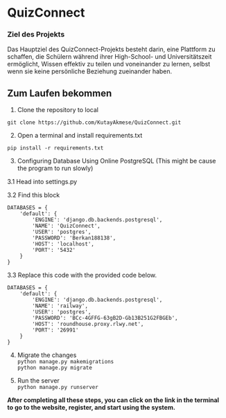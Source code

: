 <h1>QuizConnect</h1>

<h3>Ziel des Projekts</h3>

Das Hauptziel des QuizConnect-Projekts besteht darin, eine Plattform zu schaffen, die Schülern während ihrer High-School- und Universitätszeit ermöglicht, Wissen effektiv zu teilen und voneinander zu lernen, selbst wenn sie keine persönliche Beziehung zueinander haben.


<h2>Zum Laufen bekommen</h2>

1. Clone the repository to local

`git clone https://github.com/KutayAkmese/QuizConnect.git` 

2. Open a terminal and install requirements.txt

`pip install -r requirements.txt`

3. Configuring Database Using Online PostgreSQL (This might be cause the program to run slowly)



3.1 Head into settings.py

3.2 Find this block
```
DATABASES = {
    'default': {
        'ENGINE': 'django.db.backends.postgresql',
        'NAME': 'QuizConnect',
        'USER': 'postgres',
        'PASSWORD': 'Berkan188138',
        'HOST': 'localhost',
        'PORT': '5432'
    }
}
```

3.3 Replace this code with the provided code below.

```
DATABASES = {
    'default': {
        'ENGINE': 'django.db.backends.postgresql',
        'NAME': 'railway',
        'USER': 'postgres',
        'PASSWORD': 'BCc-4GFFG-63gB2D-Gb13B251G2FBGEb',
        'HOST': 'roundhouse.proxy.rlwy.net',
        'PORT': '26991'
    }
}
```

4. Migrate the changes <br>
```python manage.py makemigrations``` <br>
```python manage.py migrate```

5. Run the server <br>
```python manage.py runserver```


<b>After completing all these steps, you can click on the link in the terminal to go to the website, register, and start using the system.</b>

